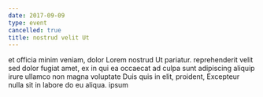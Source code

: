 ```yaml
---
date: 2017-09-09
type: event
cancelled: true
title: nostrud velit Ut
---
```

et officia minim veniam, dolor Lorem nostrud Ut pariatur. reprehenderit velit sed dolor fugiat amet, ex in qui ea occaecat ad culpa sunt adipiscing aliquip irure ullamco non magna voluptate Duis quis in elit, proident, Excepteur nulla sit in labore do eu aliqua. ipsum